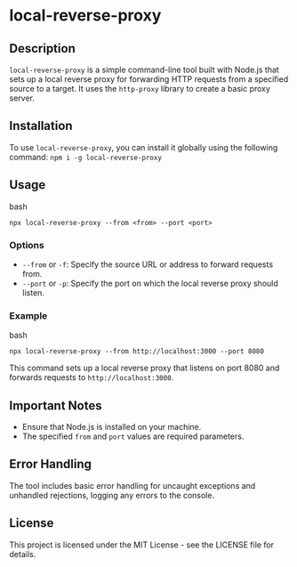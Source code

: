 # local-reverse-proxy

## Description

`local-reverse-proxy` is a simple command-line tool built with Node.js that sets up a local reverse proxy for forwarding HTTP requests from a specified source to a target. It uses the `http-proxy` library to create a basic proxy server.

## Installation

To use `local-reverse-proxy`, you can install it globally using the following command: `npm i -g local-reverse-proxy`

## Usage

bash

`npx local-reverse-proxy --from <from> --port <port>`

### Options

- `--from` or `-f`: Specify the source URL or address to forward requests from.
- `--port` or `-p`: Specify the port on which the local reverse proxy should listen.

### Example

bash

`npx local-reverse-proxy --from http://localhost:3000 --port 8080`

This command sets up a local reverse proxy that listens on port 8080 and forwards requests to `http://localhost:3000`.

## Important Notes

- Ensure that Node.js is installed on your machine.
- The specified `from` and `port` values are required parameters.

## Error Handling

The tool includes basic error handling for uncaught exceptions and unhandled rejections, logging any errors to the console.

## License

This project is licensed under the MIT License - see the LICENSE file for details.
